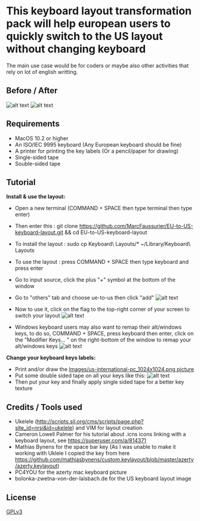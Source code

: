 # This keyboard layout transformation pack will help european users to quickly switch to the US layout without changing keyboard 
The main use case would be for coders or maybe also other activities that rely on lot of english writting. 

## Before / After

![alt text](https://github.com/MarcFaussurier/EU-to-US-keyboard-layout/raw/master/Images/clavier-macbook-azerty.jpg "Before")
![alt text](https://github.com/MarcFaussurier/EU-to-US-keyboard-layout/raw/master/Images/IMG_0206.jpg "After")


## Requirements 
- MacOS 10.2 or higher 
- An ISO/IEC 9995 keyboard (Any European keyboard should be fine)
- A printer for printing the key labels (Or a pencil/paper for drawing)
- Single-sided tape 
- Souble-sided tape

## Tutorial

**Install & use the layout:**

- Open a new terminal (COMMAND + SPACE then type terminal then type enter)
- Then enter this : git clone https://github.com/MarcFaussurier/EU-to-US-keyboard-layout.git && cd EU-to-US-keyboard-layout 
- To install the layout : sudo cp Keyboard\ Layouts/* ~/Library/Keyboard\ Layouts 
- To use the layout : press COMMAND + SPACE then type keyboard and press enter 
- Go to input source, click the plus "+" symbol at the bottom of the window 
- Go to "others" tab and choose ue-to-us then click "add"
![alt text](https://github.com/MarcFaussurier/EU-to-US-keyboard-layout/raw/master/Images/Screen%20Shot%202019-04-29%20at%2013.53.56.png "Choose layout")
- Now to use it, click on the flag to the top-right corner of your screen to switch your layout 
![alt text](https://github.com/MarcFaussurier/EU-to-US-keyboard-layout/raw/master/Images/Screen%20Shot%202019-04-29%20at%2013.54.01.png "Use layout")

- Windows keyboard users may also want to remap their alt/windows keys, to do so, COMMAND + SPACE, press keyboard then enter, click on the "Modifier Keys... " on the  right-bottom of the window to remap your alt/windows keys
![alt text](https://github.com/MarcFaussurier/EU-to-US-keyboard-layout/raw/master/Images/Screen%20Shot%202019-04-29%20at%2013.53.38.png
 "Modifier keys")

**Change your keyboard keys labels:**
- Print and/or draw the [Images/us-international-pc_1024x1024.png picture](https://github.com/MarcFaussurier/EU-to-US-keyboard-layout/raw/master/Images/us-international-pc_1024x1024.png)
- Put some double sided tape on all your keys like this: 
![alt text](https://github.com/MarcFaussurier/EU-to-US-keyboard-layout/raw/master/Images/IMG_0204.jpg "Keys placing")
- Then put your key and finally apply single sided tape for a better key texture 

## Credits / Tools used  
- Ukelele (http://scripts.sil.org/cms/scripts/page.php?site_id=nrsi&id=ukelele) and VIM for layout creation 
- Cameron Lowell Palmer for his tutorial about .icns icons linking with a keyboard layout, see https://superuser.com/a/814371 
- Mathias Bynens for the space bar key (As I was unable to make it working with Uklele I copied the key from here https://github.com/mathiasbynens/custom.keylayout/blob/master/azerty/azerty.keylayout)
- PC4YOU for the azerty mac keyboard picture 
- bolonka-zwetna-von-der-laisbach.de for the US keyboard layout image

## License
[GPLv3](https://github.com/mathiasbynens/custom.keylayout/blob/master/azerty/LICENSE.txt)
